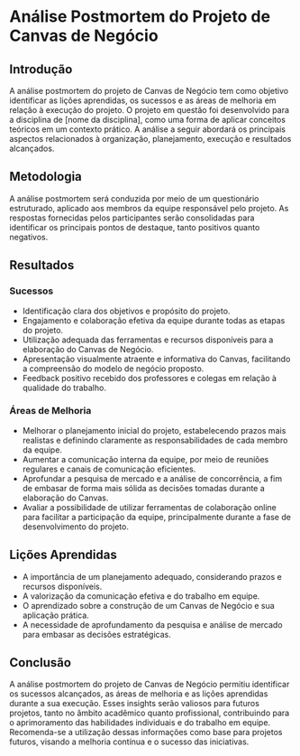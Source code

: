 # Análise Postmortem do Projeto de Canvas de Negócio

## Introdução
A análise postmortem do projeto de Canvas de Negócio tem como objetivo identificar as lições aprendidas, os sucessos e as áreas de melhoria em relação à execução do projeto. O projeto em questão foi desenvolvido para a disciplina de [nome da disciplina], como uma forma de aplicar conceitos teóricos em um contexto prático. A análise a seguir abordará os principais aspectos relacionados à organização, planejamento, execução e resultados alcançados.

## Metodologia
A análise postmortem será conduzida por meio de um questionário estruturado, aplicado aos membros da equipe responsável pelo projeto. As respostas fornecidas pelos participantes serão consolidadas para identificar os principais pontos de destaque, tanto positivos quanto negativos.

## Resultados

### Sucessos
- Identificação clara dos objetivos e propósito do projeto.
- Engajamento e colaboração efetiva da equipe durante todas as etapas do projeto.
- Utilização adequada das ferramentas e recursos disponíveis para a elaboração do Canvas de Negócio.
- Apresentação visualmente atraente e informativa do Canvas, facilitando a compreensão do modelo de negócio proposto.
- Feedback positivo recebido dos professores e colegas em relação à qualidade do trabalho.

### Áreas de Melhoria
- Melhorar o planejamento inicial do projeto, estabelecendo prazos mais realistas e definindo claramente as responsabilidades de cada membro da equipe.
- Aumentar a comunicação interna da equipe, por meio de reuniões regulares e canais de comunicação eficientes.
- Aprofundar a pesquisa de mercado e a análise de concorrência, a fim de embasar de forma mais sólida as decisões tomadas durante a elaboração do Canvas.
- Avaliar a possibilidade de utilizar ferramentas de colaboração online para facilitar a participação da equipe, principalmente durante a fase de desenvolvimento do projeto.

## Lições Aprendidas
- A importância de um planejamento adequado, considerando prazos e recursos disponíveis.
- A valorização da comunicação efetiva e do trabalho em equipe.
- O aprendizado sobre a construção de um Canvas de Negócio e sua aplicação prática.
- A necessidade de aprofundamento da pesquisa e análise de mercado para embasar as decisões estratégicas.

## Conclusão
A análise postmortem do projeto de Canvas de Negócio permitiu identificar os sucessos alcançados, as áreas de melhoria e as lições aprendidas durante a sua execução. Esses insights serão valiosos para futuros projetos, tanto no âmbito acadêmico quanto profissional, contribuindo para o aprimoramento das habilidades individuais e do trabalho em equipe. Recomenda-se a utilização dessas informações como base para projetos futuros, visando a melhoria contínua e o sucesso das iniciativas.

